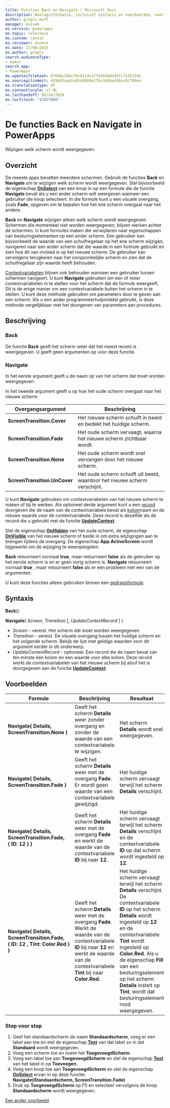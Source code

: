 ```yaml
---
title: Functies Back en Navigate | Microsoft Docs
description: Naslaginformatie, inclusief syntaxis en voorbeelden, voor de functies Navigate en Back in PowerApps
author: gregli-msft
manager: kvivek
ms.service: powerapps
ms.topic: reference
ms.custom: canvas
ms.reviewer: anneta
ms.date: 11/08/2015
ms.author: gregli
search.audienceType:
- maker
search.app:
- PowerApps
ms.openlocfilehash: bf656c33bcfdc0114c1ff44936dd38fc7145158e
ms.sourcegitcommit: 429b83aaa5a91d5868e1fbc169bed1bac0c709ea
ms.translationtype: HT
ms.contentlocale: nl-NL
ms.lasthandoff: 08/24/2018
ms.locfileid: "42857080"
---
```

# <a name="back-and-navigate-functions-in-powerapps"></a>De functies Back en Navigate in PowerApps
Wijzigen welk scherm wordt weergegeven.

## <a name="overview"></a>Overzicht
De meeste apps bevatten meerdere schermen.  Gebruik de functies **Back** en **Navigate** om te wijzigen welk scherm wordt weergegeven. Stel bijvoorbeeld de eigenschap **[OnSelect](../controls/properties-core.md)** van een knop in op een formule die de functie **Navigate** bevat als u een ander scherm wilt weergeven wanneer een gebruiker die knop selecteert. In die formule kunt u een visuele overgang, zoals **Fade**, opgeven om te bepalen hoe het ene scherm overgaat naar het andere.  

**Back** en **Navigate** wijzigen alleen welk scherm wordt weergegeven. Schermen die momenteel niet worden weergegeven, blijven werken achter de schermen. U kunt formules maken die verwijderen naar eigenschappen van besturingselementen op een ander scherm. Een gebruiker kan bijvoorbeeld de waarde van een schuifregelaar op het ene scherm wijzigen, navigeren naar een ander scherm dat die waarde in een formule gebruikt en zien hoe dit van invloed is op het nieuwe scherm.  De gebruiker kan vervolgens terugkeren naar het oorspronkelijke scherm en zien dat de schuifregelaar zijn waarde heeft behouden.

[Contextvariabelen](../working-with-variables.md#create-a-context-variable) blijven ook behouden wanneer een gebruiker tussen schermen navigeert. U kunt **Navigate** gebruiken om een of meer contextvariabelen in te stellen voor het scherm dat de formule weergeeft. Dit is de enige manier om een contextvariabele buiten het scherm in te stellen. U kunt deze methode gebruiken om parameters door te geven aan een scherm. Als u een ander programmeerhulpmiddel gebruikt, is deze methode vergelijkbaar met het doorgeven van parameters aan procedures.

## <a name="description"></a>Beschrijving
### <a name="back"></a>Back
De functie **Back** geeft het scherm weer dat het meest recent is weergegeven. U geeft geen argumenten op voor deze functie.

### <a name="navigate"></a>Navigate
In het eerste argument geeft u de naam op van het scherm dat moet worden weergegeven.  

 In het tweede argument geeft u op hoe het oude scherm overgaat naar het nieuwe scherm:

| Overgangsargument | Beschrijving |
| --- | --- |
| **ScreenTransition.Cover** |Het nieuwe scherm schuift in beeld en bedekt het huidige scherm. |
| **ScreenTransition.Fade** |Het oude scherm vervaagt, waarna het nieuwe scherm zichtbaar wordt. |
| **ScreenTransition.None** |Het oude scherm wordt snel vervangen door het nieuwe scherm. |
| **ScreenTransition.UnCover** |Het oude scherm schuift uit beeld, waardoor het nieuwe scherm verschijnt. |

U kunt **Navigate** gebruiken om contextvariabelen van het nieuwe scherm te maken of bij te werken. Als optioneel derde argument kunt u een [record](../working-with-tables.md#records) doorgeven die de naam van de contextvariabele bevat als [kolom](../working-with-tables.md#columns)naam en de nieuwe waarde voor de contextvariabele.  Deze record is dezelfde als de record die u gebruikt met de functie **[UpdateContext](function-updatecontext.md)**.

Stel de eigenschap **[OnHidden](../controls/control-screen.md)** van het oude scherm, de eigenschap **[OnVisible](../controls/control-screen.md)** van het nieuwe scherm of beide in om extra wijzigingen aan te brengen tijdens de overgang. De eigenschap **App.ActiveScreen** wordt bijgewerkt om de wijziging te weerspiegelen.

**Back** retourneert normaal **true**, maar retourneert **false** als de gebruiker op het eerste scherm is en er geen vorig scherm is.  **Navigate** retourneert normaal **true** , maar retourneert **false** als er een probleem met een van de argumenten.

U kunt deze functies alleen gebruiken binnen een [gedragsformule](../working-with-formulas-in-depth.md).

## <a name="syntax"></a>Syntaxis
**Back**()

**Navigate**( *Screen*, *Transition* [, *UpdateContextRecord* ] )

* *Screen* - vereist. Het scherm dat moet worden weergegeven.
* *Transition* - vereist.  De visuele overgang tussen het huidige scherm en het volgende scherm. Bekijk de lijst met geldige waarden voor dit argument eerder in dit onderwerp.
* *UpdateContextRecord* - optioneel.  Een record die de naam bevat van ten minste één kolom en een waarde voor elke kolom. Deze record werkt de contextvariabelen van het nieuwe scherm bij alsof het is doorgegeven aan de functie **[UpdateContext](function-updatecontext.md)**.

## <a name="examples"></a>Voorbeelden

| Formule | Beschrijving | Resultaat |
| --- | --- | --- |
| **Navigate( Details, ScreenTransition.None )** |Geeft het scherm **Details** weer zonder overgang en zonder de waarde van een contextvariabele te wijzigen. |Het scherm **Details** wordt snel weergegeven. |
| **Navigate( Details, ScreenTransition.Fade )** |Geeft het scherm **Details** weer met de overgang **Fade**.  Er wordt geen waarde van een contextvariabele gewijzigd. |Het huidige scherm vervaagt terwijl het scherm **Details** verschijnt. |
| **Navigate( Details, ScreenTransition.Fade, {&nbsp;ID:&nbsp;12&nbsp;} )** |Geeft het scherm **Details** weer met de overgang **Fade** en werkt de waarde van de contextvariabele **ID** bij naar **12**. |Het huidige scherm vervaagt terwijl het scherm **Details** verschijnt en de contextvariabele **ID** op dat scherm wordt ingesteld op **12**. |
| **Navigate( Details, ScreenTransition.Fade, {&nbsp;ID:&nbsp;12&nbsp;,&nbsp;Tint:&nbsp;Color.Red&nbsp;} )** |Geeft het scherm **Details** weer met de overgang **Fade**. Werkt de waarde van de contextvariabele **ID** bij naar **12** en werkt de waarde van de contextvariabele **Tint** bij naar **Color.Red**. |Het huidige scherm vervaagt terwijl het scherm **Details** verschijnt. De contextvariabele **ID** op het scherm **Details** wordt ingesteld op **12** en de contextvariabele **Tint** wordt ingesteld op **Color.Red**. Als u de eigenschap **Fill** van een besturingselement op het scherm **Details** instelt op **Tint**, wordt dat besturingselement rood weergegeven. |

### <a name="step-by-step"></a>Stap voor stap
1. Geef het standaardscherm de naam **Standaardscherm**, voeg er een label aan toe en stel de eigenschap **[Text](../controls/properties-core.md)** van dat label zo in dat **Standaard** wordt weergegeven.
2. Voeg een scherm toe en noem het **ToegevoegdScherm**.
3. Voeg een label toe aan **ToegevoegdScherm** en stel de eigenschap **[Text](../controls/properties-core.md)** van het label in op **Toevoegen**.
4. Voeg een knop toe aan **ToegevoegdScherm** en stel de eigenschap **[OnSelect](../controls/properties-core.md)** ervan in op deze functie:<br>**Navigate(Standaardscherm, ScreenTransition.Fade)**
5. Druk op **ToegevoegdScherm** op F5 en selecteer vervolgens de knop.<br>**Standaardscherm** wordt weergegeven.

[Een ander voorbeeld](../add-screen-context-variables.md)

